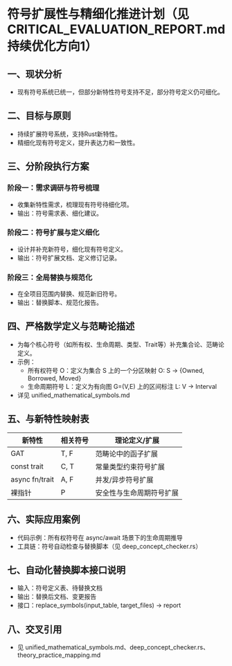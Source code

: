 # 符号扩展性与精细化推进计划（见CRITICAL_EVALUATION_REPORT.md 持续优化方向1）

## 一、现状分析

- 现有符号系统已统一，但部分新特性符号支持不足，部分符号定义仍可细化。

## 二、目标与原则

- 持续扩展符号系统，支持Rust新特性。
- 精细化现有符号定义，提升表达力和一致性。

## 三、分阶段执行方案

### 阶段一：需求调研与符号梳理

- 收集新特性需求，梳理现有符号待细化项。
- 输出：符号需求表、细化建议。

### 阶段二：符号扩展与定义细化

- 设计并补充新符号，细化现有符号定义。
- 输出：符号扩展文档、定义修订记录。

### 阶段三：全局替换与规范化

- 在全项目范围内替换、规范新旧符号。
- 输出：替换脚本、规范化报告。

## 四、严格数学定义与范畴论描述

- 为每个核心符号（如所有权、生命周期、类型、Trait等）补充集合论、范畴论定义。
- 示例：
  - 所有权符号 O：定义为集合 S 上的一个分区映射 O: S → {Owned, Borrowed, Moved}
  - 生命周期符号 L：定义为有向图 G=(V,E) 上的区间标注 L: V → Interval
- 详见 unified_mathematical_symbols.md

## 五、与新特性映射表

| 新特性         | 相关符号 | 理论定义/扩展 |
|----------------|----------|--------------|
| GAT            | T, F     | 范畴论中的函子扩展 |
| const trait    | C, T     | 常量类型约束符号扩展 |
| async fn/trait | A, F     | 并发/异步符号扩展 |
| 裸指针         | P        | 安全性与生命周期符号扩展 |

## 六、实际应用案例

- 代码示例：所有权符号在 async/await 场景下的生命周期推导
- 工具链：符号自动检查与替换脚本（见 deep_concept_checker.rs）

## 七、自动化替换脚本接口说明

- 输入：符号定义表、待替换文档
- 输出：替换后文档、变更报告
- 接口：replace_symbols(input_table, target_files) -> report

## 八、交叉引用

- 见 unified_mathematical_symbols.md、deep_concept_checker.rs、theory_practice_mapping.md
